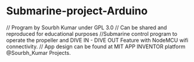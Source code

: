 # Submarine-project-Arduino
// Program by Sourbh Kumar under GPL 3.0 // Can be shared and reproduced for educational purposes //Submarine control program to operate the propeller and DIVE IN - DIVE OUT Feature with NodeMCU wifi connectivity. // App design can be found at MIT APP INVENTOR platform @Sourbh_Kumar Projects.
